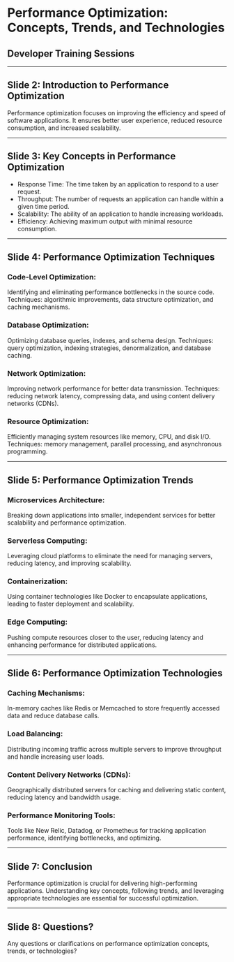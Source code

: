 # Performance Optimization: Concepts, Trends, and Technologies
## Developer Training Sessions

---

## Slide 2: Introduction to Performance Optimization

Performance optimization focuses on improving the efficiency and speed of software applications. It ensures better user experience, reduced resource consumption, and increased scalability.

---

## Slide 3: Key Concepts in Performance Optimization

- Response Time: The time taken by an application to respond to a user request.
- Throughput: The number of requests an application can handle within a given time period.
- Scalability: The ability of an application to handle increasing workloads.
- Efficiency: Achieving maximum output with minimal resource consumption.

---

## Slide 4: Performance Optimization Techniques

### Code-Level Optimization:

Identifying and eliminating performance bottlenecks in the source code.
Techniques: algorithmic improvements, data structure optimization, and caching mechanisms.

### Database Optimization:

Optimizing database queries, indexes, and schema design.
Techniques: query optimization, indexing strategies, denormalization, and database caching.

### Network Optimization:

Improving network performance for better data transmission.
Techniques: reducing network latency, compressing data, and using content delivery networks (CDNs).

### Resource Optimization:

Efficiently managing system resources like memory, CPU, and disk I/O.
Techniques: memory management, parallel processing, and asynchronous programming.

---

## Slide 5: Performance Optimization Trends

### Microservices Architecture:

Breaking down applications into smaller, independent services for better scalability and performance optimization.

### Serverless Computing:

Leveraging cloud platforms to eliminate the need for managing servers, reducing latency, and improving scalability.

### Containerization:

Using container technologies like Docker to encapsulate applications, leading to faster deployment and scalability.

### Edge Computing:

Pushing compute resources closer to the user, reducing latency and enhancing performance for distributed applications.

---

## Slide 6: Performance Optimization Technologies

### Caching Mechanisms:

In-memory caches like Redis or Memcached to store frequently accessed data and reduce database calls.

### Load Balancing:

Distributing incoming traffic across multiple servers to improve throughput and handle increasing user loads.

### Content Delivery Networks (CDNs):

Geographically distributed servers for caching and delivering static content, reducing latency and bandwidth usage.

### Performance Monitoring Tools:

Tools like New Relic, Datadog, or Prometheus for tracking application performance, identifying bottlenecks, and optimizing.

---

## Slide 7: Conclusion

Performance optimization is crucial for delivering high-performing applications. Understanding key concepts, following trends, and leveraging appropriate technologies are essential for successful optimization.

---

## Slide 8: Questions?

Any questions or clarifications on performance optimization concepts, trends, or technologies?
